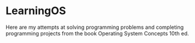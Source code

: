 # LearningOS
Here are my attempts at solving programming problems and completing programming projects from the book Operating System Concepts 10th ed.

